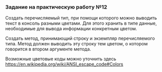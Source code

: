 ### Задание на практическую работу №12

Создать перечисляемый тип, при помощи которого можно выводить текст в консоль разными цветами. Для этого хранить в типе данные, необходимые для вывода информации конкретным цветом.

Создать метод, принимающий строку и экземпляр перечисляемого типа. Метод должен выводить эту строку тем цветом, о котором говорится в втором аргументе метода.

Возможные цветовые коды можно уточнить здесь https://en.wikipedia.org/wiki/ANSI_escape_code#Colors
